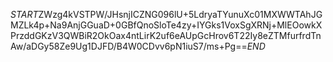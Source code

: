 $START$ZWzg4kVSTPW/JHsnjICZNG096lU+5LdryaTYunuXc01MXWWTAhJGMZLk4p+Na9AnjGGuaD+0GBfQnoSloTe4zy+IYGks1VoxSgXRNj+MlEOowkXPrzddGKzV3QWBiR2OkOax4ntLirK2uf6eAUpGcHrov6T22Iy8eZTMfurfrdTnAw/aDGy58Ze9Ug1DJFD/B4W0CDvv6pN1iuS7/ms+Pg==$END$